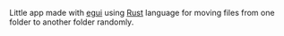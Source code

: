 Little app made with [egui](https://www.egui.rs/) using [Rust](https://www.rust-lang.org/) language for moving files from one folder to another folder randomly.
